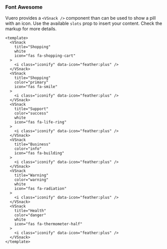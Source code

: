 ### Font Awesome

Vuero provides a `<VSnack />` component than can be used
to show a pill with an icon. Use the available `slots` prop to insert
your content. Check the markup for more details.

<!--code-->

```vue
<template>
  <VSnack
    title="Shopping"
    white
    icon="fas fa-shopping-cart"
  >
    <i class="iconify" data-icon="feather:plus" />
  </VSnack>
  <VSnack
    title="Shopping"
    color="primary"
    icon="fas fa-smile"
  >
    <i class="iconify" data-icon="feather:plus" />
  </VSnack>
  <VSnack
    title="Support"
    color="success"
    white
    icon="fas fa-life-ring"
  >
    <i class="iconify" data-icon="feather:plus" />
  </VSnack>
  <VSnack
    title="Business"
    color="info"
    icon="fas fa-building"
  >
    <i class="iconify" data-icon="feather:plus" />
  </VSnack>
  <VSnack
    title="Warning"
    color="warning"
    white
    icon="fas fa-radiation"
  >
    <i class="iconify" data-icon="feather:plus" />
  </VSnack>
  <VSnack
    title="Health"
    color="danger"
    white
    icon="fas fa-thermometer-half"
  >
    <i class="iconify" data-icon="feather:plus" />
  </VSnack>
</template>
```

<!--/code-->

<!--example-->

<div class="snacks">
  <VSnack title="Shopping" white icon="fas fa-shopping-cart">
    <i class="iconify" data-icon="feather:plus"></i>
  </VSnack>
  <VSnack title="Shopping" color="primary" icon="fas fa-smile">
    <i class="iconify" data-icon="feather:plus"></i>
  </VSnack>
  <VSnack title="Support" color="success" white icon="fas fa-life-ring">
    <i class="iconify" data-icon="feather:plus"></i>
  </VSnack>
  <VSnack title="Business" color="info" icon="fas fa-building">
    <i class="iconify" data-icon="feather:plus"></i>
  </VSnack>
  <VSnack title="Warning" color="warning" white icon="fas fa-radiation">
    <i class="iconify" data-icon="feather:plus"></i>
  </VSnack>
  <VSnack
    title="Health"
    color="danger"
    white
    icon="fas fa-thermometer-half"
  >
    <i class="iconify" data-icon="feather:plus"></i>
  </VSnack>
</div>

<!--/example-->
